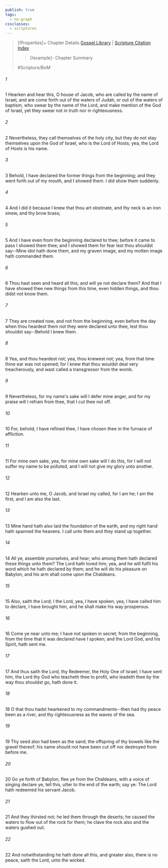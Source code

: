```yaml
---
publish: true
tags:
  - no-graph
cssclasses:
  - scriptures
---
```

>[!Properties]+ Chapter Details
>[Gospel Library](https://churchofjesuschrist.org/study/scriptures/bofm/1-ne/20?lang=eng)    |    [Scripture Citation Index](https://scriptures.byu.edu/#0cd14::c0cd14)
>>[!example]- Chapter Summary
>> 
> 
>
>#Scripture/BoM
###### 1
1 Hearken and hear this, O house of Jacob, who are called by the name of Israel, and are come forth out of the waters of Judah, or out of the waters of baptism, who swear by the name of the Lord, and make mention of the God of Israel, yet they swear not in truth nor in righteousness.
###### 2
2 Nevertheless, they call themselves of the holy city, but they do not stay themselves upon the God of Israel, who is the Lord of Hosts; yea, the Lord of Hosts is his name.
###### 3
3 Behold, I have declared the former things from the beginning; and they went forth out of my mouth, and I showed them. I did show them suddenly.
###### 4
4 And I did it because I knew that thou art obstinate, and thy neck is an iron sinew, and thy brow brass;
###### 5
5 And I have even from the beginning declared to thee; before it came to pass I showed them thee; and I showed them for fear lest thou shouldst say--Mine idol hath done them, and my graven image, and my molten image hath commanded them.
###### 6
6 Thou hast seen and heard all this; and will ye not declare them? And that I have showed thee new things from this time, even hidden things, and thou didst not know them.
###### 7
7 They are created now, and not from the beginning, even before the day when thou heardest them not they were declared unto thee, lest thou shouldst say--Behold I knew them.
###### 8
8 Yea, and thou heardest not; yea, thou knewest not; yea, from that time thine ear was not opened; for I knew that thou wouldst deal very treacherously, and wast called a transgressor from the womb.
###### 9
9 Nevertheless, for my name's sake will I defer mine anger, and for my praise will I refrain from thee, that I cut thee not off.
###### 10
10 For, behold, I have refined thee, I have chosen thee in the furnace of affliction.
###### 11
11 For mine own sake, yea, for mine own sake will I do this, for I will not suffer my name to be polluted, and I will not give my glory unto another.
###### 12
12 Hearken unto me, O Jacob, and Israel my called, for I am he; I am the first, and I am also the last.
###### 13
13 Mine hand hath also laid the foundation of the earth, and my right hand hath spanned the heavens. I call unto them and they stand up together.
###### 14
14 All ye, assemble yourselves, and hear; who among them hath declared these things unto them? The Lord hath loved him; yea, and he will fulfil his word which he hath declared by them; and he will do his pleasure on Babylon, and his arm shall come upon the Chaldeans.
###### 15
15 Also, saith the Lord; I the Lord, yea, I have spoken; yea, I have called him to declare, I have brought him, and he shall make his way prosperous.
###### 16
16 Come ye near unto me; I have not spoken in secret; from the beginning, from the time that it was declared have I spoken; and the Lord God, and his Spirit, hath sent me.
###### 17
17 And thus saith the Lord, thy Redeemer, the Holy One of Israel; I have sent him, the Lord thy God who teacheth thee to profit, who leadeth thee by the way thou shouldst go, hath done it.
###### 18
18 O that thou hadst hearkened to my commandments--then had thy peace been as a river, and thy righteousness as the waves of the sea.
###### 19
19 Thy seed also had been as the sand; the offspring of thy bowels like the gravel thereof; his name should not have been cut off nor destroyed from before me.
###### 20
20 Go ye forth of Babylon, flee ye from the Chaldeans, with a voice of singing declare ye, tell this, utter to the end of the earth; say ye: The Lord hath redeemed his servant Jacob.
###### 21
21 And they thirsted not; he led them through the deserts; he caused the waters to flow out of the rock for them; he clave the rock also and the waters gushed out.
###### 22
22 And notwithstanding he hath done all this, and greater also, there is no peace, saith the Lord, unto the wicked.
